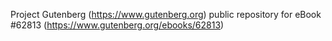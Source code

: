 Project Gutenberg (https://www.gutenberg.org) public repository for eBook #62813 (https://www.gutenberg.org/ebooks/62813)
